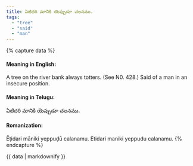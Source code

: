 ```yaml
---
title: ఏటిదరి మానికి యెప్పుడూ చలనము.
tags:
  - "tree"
  - "said"
  - "man"
---
```


{% capture data %}
#### Meaning in English:
A tree on the river bank always totters.
(See N0. 428.)
Said of a man in an insecure position.

#### Meaning in Telugu:
ఏటిదరి మానికి యెప్పుడూ చలనము.

#### Romanization:
Ēṭidari māniki yeppuḍū calanamu.
Etidari maniki yeppudu calanamu.
{% endcapture %}

{{ data | markdownify }}

